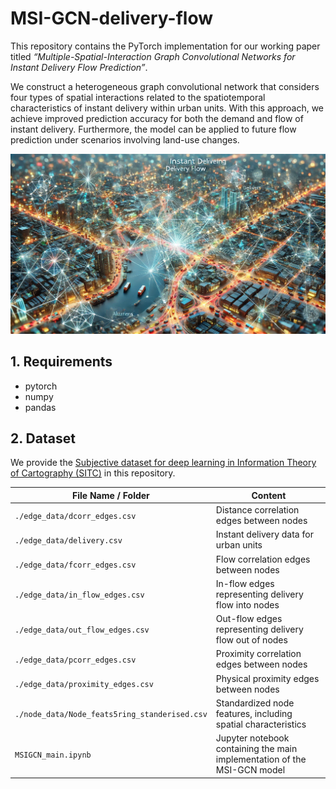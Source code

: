 # MSI-GCN-delivery-flow

This repository contains the PyTorch implementation for our working paper titled *“Multiple-Spatial-Interaction Graph Convolutional Networks for Instant Delivery Flow Prediction”*.

We construct a heterogeneous graph convolutional network that considers four types of spatial interactions related to the spatiotemporal characteristics of instant delivery within urban units. With this approach, we achieve improved prediction accuracy for both the demand and flow of instant delivery. Furthermore, the model can be applied to future flow prediction under scenarios involving land-use changes.


![Pipeline](/assets/key_vision.png)

## 1. Requirements
- pytorch
- numpy
- pandas

## 2. Dataset
We provide the [Subjective dataset for deep learning in Information Theory of Cartography (SITC)](./data/) in this repository.

| File Name / Folder                          | Content                                                             |
| ------------------------------------------- | ------------------------------------------------------------------- |
| `./edge_data/dcorr_edges.csv`               | Distance correlation edges between nodes                             |
| `./edge_data/delivery.csv`                  | Instant delivery data for urban units                                |
| `./edge_data/fcorr_edges.csv`               | Flow correlation edges between nodes                                 |
| `./edge_data/in_flow_edges.csv`             | In-flow edges representing delivery flow into nodes                  |
| `./edge_data/out_flow_edges.csv`            | Out-flow edges representing delivery flow out of nodes               |
| `./edge_data/pcorr_edges.csv`               | Proximity correlation edges between nodes                            |
| `./edge_data/proximity_edges.csv`           | Physical proximity edges between nodes                               |
| `./node_data/Node_feats5ring_standerised.csv` | Standardized node features, including spatial characteristics         |
| `MSIGCN_main.ipynb`                         | Jupyter notebook containing the main implementation of the MSI-GCN model |

